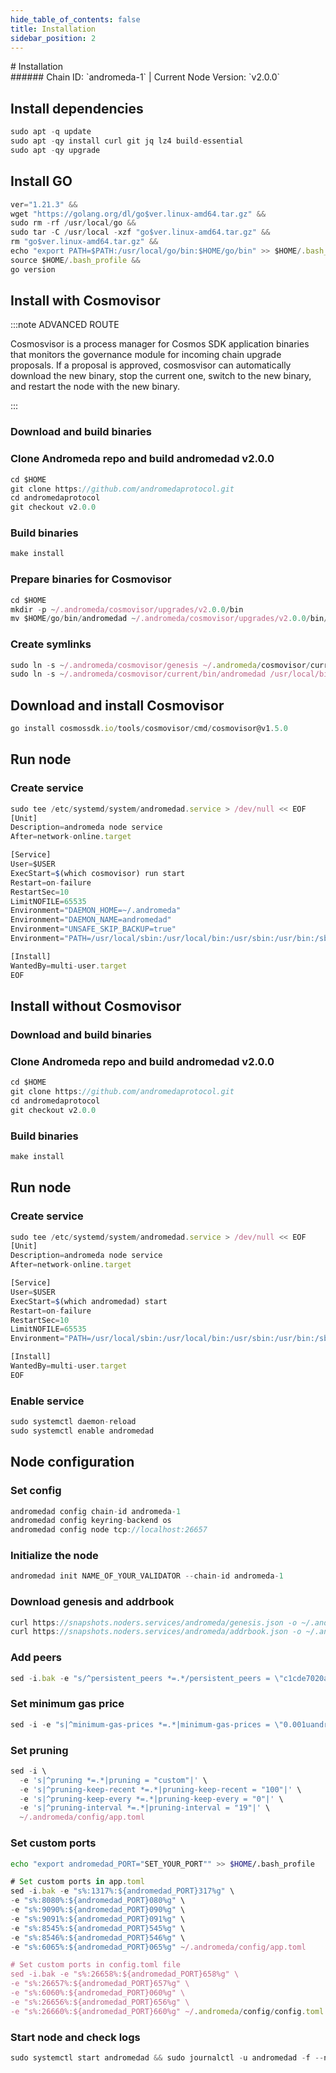 ```yaml
---
hide_table_of_contents: false
title: Installation
sidebar_position: 2
---
```


<div class="h1-with-icon icon-andromeda">
# Installation
</div>
###### Chain ID: `andromeda-1` | Current Node Version: `v2.0.0`

## Install dependencies

```js
sudo apt -q update
sudo apt -qy install curl git jq lz4 build-essential
sudo apt -qy upgrade
```

## Install GO
```js
ver="1.21.3" &&
wget "https://golang.org/dl/go$ver.linux-amd64.tar.gz" &&
sudo rm -rf /usr/local/go &&
sudo tar -C /usr/local -xzf "go$ver.linux-amd64.tar.gz" &&
rm "go$ver.linux-amd64.tar.gz" &&
echo "export PATH=$PATH:/usr/local/go/bin:$HOME/go/bin" >> $HOME/.bash_profile &&
source $HOME/.bash_profile &&
go version
```

## Install with Cosmovisor
:::note ADVANCED ROUTE

Cosmosvisor is a process manager for Cosmos SDK application binaries that monitors the governance module for incoming chain upgrade proposals. If a proposal is approved, cosmosvisor can automatically download the new binary, stop the current one, switch to the new binary, and restart the node with the new binary.

:::
### Download and build binaries
### Clone Andromeda repo and build andromedad v2.0.0
```js
cd $HOME
git clone https://github.com/andromedaprotocol.git
cd andromedaprotocol
git checkout v2.0.0
```

### Build binaries
```js
make install
```
### Prepare binaries for Cosmovisor
```js
cd $HOME
mkdir -p ~/.andromeda/cosmovisor/upgrades/v2.0.0/bin
mv $HOME/go/bin/andromedad ~/.andromeda/cosmovisor/upgrades/v2.0.0/bin/
```

### Create symlinks
```js
sudo ln -s ~/.andromeda/cosmovisor/genesis ~/.andromeda/cosmovisor/current -f
sudo ln -s ~/.andromeda/cosmovisor/current/bin/andromedad /usr/local/bin/andromedad -f
```

## Download and install Cosmovisor
```js
go install cosmossdk.io/tools/cosmovisor/cmd/cosmovisor@v1.5.0
```

## Run node
### Create service
```js
sudo tee /etc/systemd/system/andromedad.service > /dev/null << EOF
[Unit]
Description=andromeda node service
After=network-online.target

[Service]
User=$USER
ExecStart=$(which cosmovisor) run start
Restart=on-failure
RestartSec=10
LimitNOFILE=65535
Environment="DAEMON_HOME=~/.andromeda"
Environment="DAEMON_NAME=andromedad"
Environment="UNSAFE_SKIP_BACKUP=true"
Environment="PATH=/usr/local/sbin:/usr/local/bin:/usr/sbin:/usr/bin:/sbin:/bin:/usr/games:/usr/local/games:/snap/bin:~/.andromeda/cosmovisor/current/bin"

[Install]
WantedBy=multi-user.target
EOF
```

## Install without Cosmovisor

### Download and build binaries
### Clone Andromeda repo and build andromedad v2.0.0
```js
cd $HOME
git clone https://github.com/andromedaprotocol.git
cd andromedaprotocol
git checkout v2.0.0
```

### Build binaries
```js
make install
```

## Run node
### Create service
```js
sudo tee /etc/systemd/system/andromedad.service > /dev/null << EOF
[Unit]
Description=andromeda node service
After=network-online.target

[Service]
User=$USER
ExecStart=$(which andromedad) start
Restart=on-failure
RestartSec=10
LimitNOFILE=65535
Environment="PATH=/usr/local/sbin:/usr/local/bin:/usr/sbin:/usr/bin:/sbin:/bin:/usr/games:/usr/local/games:/snap/bin"

[Install]
WantedBy=multi-user.target
EOF
```

### Enable service
```js
sudo systemctl daemon-reload
sudo systemctl enable andromedad
```

## Node configuration
### Set config
```js
andromedad config chain-id andromeda-1
andromedad config keyring-backend os
andromedad config node tcp://localhost:26657
```

### Initialize the node
```js
andromedad init NAME_OF_YOUR_VALIDATOR --chain-id andromeda-1
```

### Download genesis and addrbook
```js
curl https://snapshots.noders.services/andromeda/genesis.json -o ~/.andromeda/config/genesis.json
curl https://snapshots.noders.services/andromeda/addrbook.json -o ~/.andromeda/config/addrbook.json
```
### Add peers
```js
sed -i.bak -e "s/^persistent_peers *=.*/persistent_peers = \"c1cde7020a3f96c7480702ede7ce470f4140bb8f@andromeda-rpc.noders.services:21256\"/" ~/.andromeda/config/config.toml
```

### Set minimum gas price
```js
sed -i -e "s|^minimum-gas-prices *=.*|minimum-gas-prices = \"0.001uandr\"|" ~/.andromeda/config/app.toml
```
### Set pruning
```js
sed -i \
  -e 's|^pruning *=.*|pruning = "custom"|' \
  -e 's|^pruning-keep-recent *=.*|pruning-keep-recent = "100"|' \
  -e 's|^pruning-keep-every *=.*|pruning-keep-every = "0"|' \
  -e 's|^pruning-interval *=.*|pruning-interval = "19"|' \
  ~/.andromeda/config/app.toml
```

### Set custom ports

```bash
echo "export andromedad_PORT="SET_YOUR_PORT"" >> $HOME/.bash_profile
```

```js
# Set custom ports in app.toml
sed -i.bak -e "s%:1317%:${andromedad_PORT}317%g" \
-e "s%:8080%:${andromedad_PORT}080%g" \
-e "s%:9090%:${andromedad_PORT}090%g" \
-e "s%:9091%:${andromedad_PORT}091%g" \
-e "s%:8545%:${andromedad_PORT}545%g" \
-e "s%:8546%:${andromedad_PORT}546%g" \
-e "s%:6065%:${andromedad_PORT}065%g" ~/.andromeda/config/app.toml

# Set custom ports in config.toml file
sed -i.bak -e "s%:26658%:${andromedad_PORT}658%g" \
-e "s%:26657%:${andromedad_PORT}657%g" \
-e "s%:6060%:${andromedad_PORT}060%g" \
-e "s%:26656%:${andromedad_PORT}656%g" \
-e "s%:26660%:${andromedad_PORT}660%g" ~/.andromeda/config/config.toml
```

### Start node and check logs
```js
sudo systemctl start andromedad && sudo journalctl -u andromedad -f --no-hostname -o cat
```

